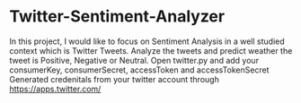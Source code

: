 # Twitter-Sentiment-Analyzer
In this project, I would like to focus on Sentiment Analysis in a well studied context which is Twitter Tweets. Analyze the tweets and predict weather the tweet is Positive, Negative or Neutral.
Open twitter.py and add your consumerKey, consumerSecret, accessToken and accessTokenSecret 
Generated credenitals from your twitter account through https://apps.twitter.com/
